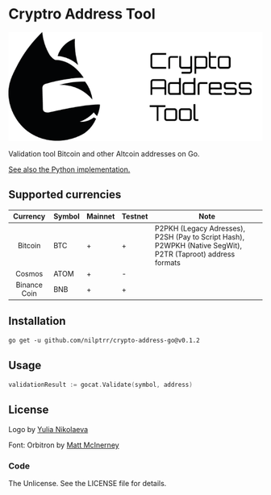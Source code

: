# Cryptro Address Tool

![cat](assets/cat.png)

Validation tool Bitcoin and other Altcoin addresses on Go.

[See also the Python implementation.](https://github.com/nilptrr/crypto-address-tool)

## Supported currencies
| Currency      | Symbol | Mainnet | Testnet    | Note                                                                                                      |
|:-------------:| ------ | ------- | ---------- | ---------------------------------------------------------------------------------------------         |
| Bitcoin       | BTC    | +       | +          | P2PKH (Legacy Adresses), P2SH (Pay to Script Hash), P2WPKH (Native SegWit), P2TR (Taproot) address formats    |
| Cosmos        | ATOM   | +       | -          |                                                                                                       |
| Binance Coin  | BNB    | +       | +          |                                                                                                       |

## Installation
```
go get -u github.com/nilptrr/crypto-address-go@v0.1.2
```

## Usage
```go
validationResult := gocat.Validate(symbol, address)
```

## License
Logo by [Yulia Nikolaeva](https://www.behance.net/yulianikolaeva)

Font: Orbitron by [Matt McInerney](http://matt.cc/)

### Code
The Unlicense. See the LICENSE file for details.
